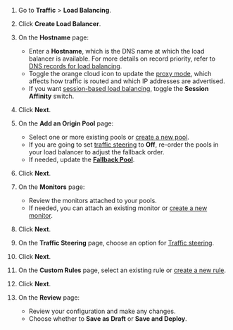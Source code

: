 1. Go to **Traffic** > **Load Balancing**.
1. Click **Create Load Balancer**.
1. On the **Hostname** page:
    - Enter a **Hostname**, which is the DNS name at which the load balancer is available. For more details on record priority, refer to [DNS records for load balancing](/reference/dns-records).
    - Toggle the orange cloud icon to update the [proxy mode](/understand-basics/proxy-modes), which affects how traffic is routed and which IP addresses are advertised.
    - If you want [session-based load balancing](/understand-basics/session-affinity), toggle the **Session Affinity** switch.

1. Click **Next**.
1. On the **Add an Origin Pool** page:
    - Select one or more existing pools or [create a new pool](/how-to/create-pool#via-the-dashboard).
    - If you are going to set [traffic steering](/understand-basics/traffic-steering/pool-level-steering) to **Off**, re-order the pools in your load balancer to adjust the fallback order.
    - If needed, update the [**Fallback Pool**](/understand-basics/health-details#fallback-pools).

1. Click **Next**.
1. On the **Monitors** page:
    - Review the monitors attached to your pools.
    - If needed, you can attach an existing monitor or [create a new monitor](/how-to/create-monitor#via-the-dashboard).
1. Click **Next**.
1. On the **Traffic Steering** page, choose an option for [Traffic steering](/understand-basics/traffic-steering/pool-level-steering/).
1. Click **Next**.
1. On the **Custom Rules** page, select an existing rule or [create a new rule](/additional-options/load-balancing-rules).
1. Click **Next**.
1. On the **Review** page:
    - Review your configuration and make any changes.
    - Choose whether to **Save as Draft** or **Save and Deploy**.